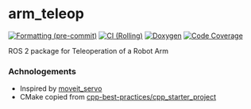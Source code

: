 # arm_teleop
[![Formatting (pre-commit)](https://github.com/tylerjw/arm_teleop/actions/workflows/format.yaml/badge.svg?branch=main)](https://github.com/tylerjw/arm_teleop/actions/workflows/format.yaml?query=branch%3Amain)
[![CI (Rolling)](https://github.com/tylerjw/arm_teleop/actions/workflows/ci.yaml/badge.svg?branch=main)](https://github.com/tylerjw/arm_teleop/actions/workflows/ci.yaml?query=branch%3Amain)
[![Doxygen](https://github.com/tylerjw/arm_teleop/actions/workflows/doxygen.yaml/badge.svg?branch=main)](https://github.com/tylerjw/arm_teleop/actions/workflows/doxygen.yaml?query=branch%3Amain)
[![Code Coverage](https://codecov.io/gh/tylerjw/arm_teleop/branch/main/graph/badge.svg?token=W7uHKcY0ly)](https://codecov.io/gh/tylerjw/arm_teleop)

ROS 2 package for Teleoperation of a Robot Arm

### Achnologements

- Inspired by [moveit_servo](https://github.com/ros-planning/moveit2/tree/main/moveit_ros/moveit_servo)
- CMake copied from [cpp-best-practices/cpp_starter_project](https://github.com/cpp-best-practices/cpp_starter_project)
